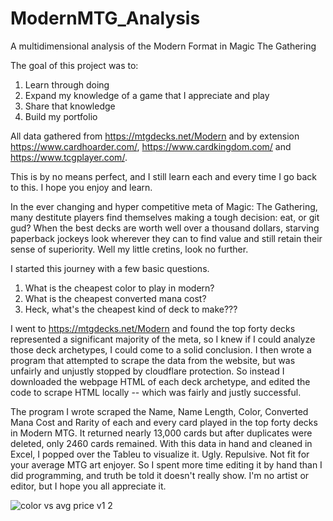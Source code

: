 # ModernMTG_Analysis
A multidimensional analysis of the Modern Format in Magic The Gathering

The goal of this project was to:
1. Learn through doing
2. Expand my knowledge of a game that I appreciate and play
3. Share that knowledge
4. Build my portfolio

All data gathered from https://mtgdecks.net/Modern and by extension https://www.cardhoarder.com/, https://www.cardkingdom.com/ and https://www.tcgplayer.com/.

This is by no means perfect, and I still learn each and every time I go back to this. I hope you enjoy and learn.

In the ever changing and hyper competitive meta of Magic: The Gathering, many destitute players find themselves making a tough decision: eat, or git gud? When the best decks are worth well over a thousand dollars, starving paperback jockeys look wherever they can to find value and still retain their sense of superiority. Well my little cretins, look no further.

I started this journey with a few basic questions.
1. What is the cheapest color to play in modern?
2. What is the cheapest converted mana cost?
3. Heck, what's the cheapest kind of deck to make???

I went to https://mtgdecks.net/Modern and found the top forty decks represented a significant majority of the meta, so I knew if I could analyze those deck archetypes, I could come to a solid conclusion. I then wrote a program that attempted to scrape the data from the website, but was unfairly and unjustly stopped by cloudflare protection. So instead I downloaded the webpage HTML of each deck archetype, and edited the code to scrape HTML locally -- which was fairly and justly successful.

The program I wrote scraped the Name, Name Length, Color, Converted Mana Cost and Rarity of each and every card played in the top forty decks in Modern MTG. It returned nearly 13,000 cards but after duplicates were deleted, only 2460 cards remained. With this data in hand and cleaned in Excel, I popped over the Tableu to visualize it. Ugly. Repulsive. Not fit for your average MTG art enjoyer. So I spent more time editing it by hand than I did programming, and truth be told it doesn't really show. I'm no artist or editor, but I hope you all appreciate it.

![color vs avg price v1 2](https://user-images.githubusercontent.com/86437248/133210189-6837ab3a-5ef6-40c3-b11c-3a345b890d6a.png)
